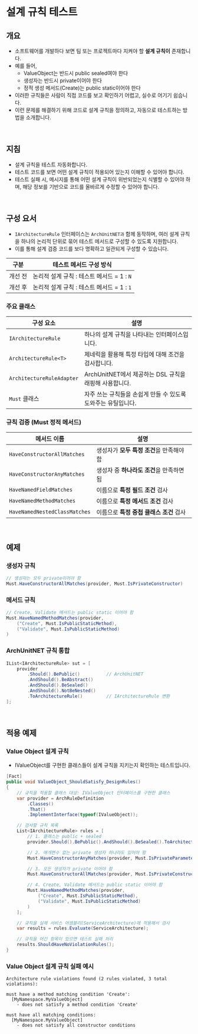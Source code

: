﻿# 설계 규칙 테스트

## 개요
- 소프트웨어를 개발하다 보면 팀 또는 프로젝트마다 지켜야 할 **설계 규칙이** 존재합니다.
- 예를 들어,
  - ValueObject는 반드시 public sealed여야 한다
  - 생성자는 반드시 private이어야 한다
  - 정적 생성 메서드(Create)는 public static이어야 한다
- 이러한 규칙들은 사람이 직접 코드를 보고 확인하기 어렵고, 실수로 어기기 쉽습니다.
- 이런 문제를 해결하기 위해 코드로 설계 규칙을 정의하고, 자동으로 테스트하는 방법을 소개합니다.

<br/>

## 지침
- 설계 규칙을 테스트 자동화합니다.
- 테스트 코드를 보면 어떤 설계 규칙이 적용되어 있는지 이해할 수 있어야 합니다.
- 테스트 실패 시, 메시지를 통해 어떤 설계 규칙이 위반되었는지 식별할 수 있어야 하며, 해당 정보를 기반으로 코드를 올바르게 수정할 수 있어야 합니다.

<br/>

## 구성 요서
- `IArchitectureRule` 인터페이스는 `ArchUnitNET과` 함께 동작하며, 여러 설계 규칙을 하나의 논리적 단위로 묶어 테스트 메서드로 구성할 수 있도록 지원합니다.
- 이를 통해 설계 검증 코드를 보다 명확하고 일관되게 구성할 수 있습니다.

구분     | 테스트 메서드 구성 방식
----------|--------------------------
개선 전  | 논리적 설계 규칙 : 테스트 메서드 = 1 : `N`
개선 후  | 논리적 설계 규칙 : 테스트 메서드 = 1 : `1`


### 주요 클래스
구성 요소                    | 설명
-------------------------   | -------------------------------------
`IArchitectureRule`         | 하나의 설계 규칙을 나타내는 인터페이스입니다.
`ArchitectureRule<T>`       | 제네릭을 활용해 특정 타입에 대해 조건을 검사합니다.
`ArchitectureRuleAdapter`   | ArchUnitNET에서 제공하는 DSL 규칙을 래핑해 사용합니다.
`Must` 클래스                | 자주 쓰는 규칙들을 손쉽게 만들 수 있도록 도와주는 유틸입니다.


### 규칙 검증 (Must 정적 메서드)

메서드 이름                    | 설명
----------------------------- | -------------------------
`HaveConstructorAllMatches`   | 생성자가 **모두 특정 조건**을 만족해야 함
`HaveConstructorAnyMatches`   | 생성자 중 **하나라도 조건**을 만족하면 됨
`HaveNamedFieldMatches`       | 이름으로 **특정 필드 조건** 검사
`HaveNamedMethodMatches`      | 이름으로 **특정 메서드 조건** 검사
`HaveNamedNestedClassMatches` | 이름으로 **특정 중첩 클래스 조건** 검사

<br/>

## 예제
### 생성자 규칙
```cs
// 생성자는 모두 private이어야 함
Must.HaveConstructorAllMatches(provider, Must.IsPrivateConstructor)
```

### 메서드 규칙
```cs
// Create, Validate 메서드는 public static 이어야 함
Must.HaveNamedMethodMatches(provider,
    ("Create", Must.IsPublicStaticMethod),
    ("Validate", Must.IsPublicStaticMethod)
)
```

### ArchUnitNET 규칙 통합
```cs
IList<IArchitectureRule> sut = [
    provider
        .Should().BePublic()          // ArchUnitNET
        .AndShould().BeAbstract()
        .AndShould().BeSealed()
        .AndShould().NotBeNested()
        .ToArchitectureRule()         // IArchitectureRule 변환
];
```

<br/>

## 적용 예제
### Value Object 설계 규칙
- IValueObject를 구현한 클래스들이 설계 규칙을 지키는지 확인하는 테스트입니다.

```cs
[Fact]
public void ValueObject_ShouldSatisfy_DesignRules()
{
    // 규칙을 적용할 클래스 대상: IValueObject 인터페이스를 구현한 클래스
    var provider = ArchRuleDefinition
        .Classes()
        .That()
        .ImplementInterface(typeof(IValueObject));

    // 검사할 규칙 목록
    List<IArchitectureRule> rules = [
        // 1. 클래스는 public + sealed
        provider.Should().BePublic().AndShould().BeSealed().ToArchitectureRule(),

        // 2. 매개변수 없는 private 생성자 하나라도 있어야 함
        Must.HaveConstructorAnyMatches(provider, Must.IsPrivateParameterlessConstructor),

        // 3. 모든 생성자가 private 이어야 함
        Must.HaveConstructorAllMatches(provider, Must.IsPrivateConstructor),

        // 4. Create, Validate 메서드는 public static 이어야 함
        Must.HaveNamedMethodMatches(provider,
            ("Create", Must.IsPublicStaticMethod),
            ("Validate", Must.IsPublicStaticMethod)
        )
    ];

    // 규칙을 실제 서비스 어셈블리(ServiceArchitecture)에 적용해서 검사
    var results = rules.Evaluate(ServiceArchitecture);

    // 규칙을 어긴 항목이 있으면 테스트 실패 처리
    results.ShouldHaveNoViolationRules();
}
```

### Value Object 설계 규칙 실패 예시

```
Architecture rule violations found (2 rules violated, 3 total violations):

must have a method matching condition 'Create':
  [MyNamespace.MyValueObject]
    - does not satisfy a method condition 'Create'

must have all matching conditions:
  [MyNamespace.MyValueObject]
    - does not satisfy all constructor conditions
```